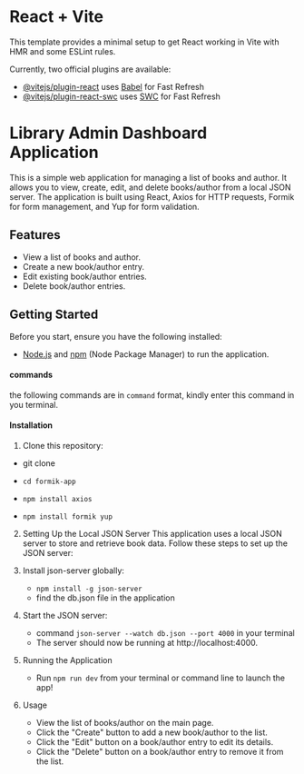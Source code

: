 # React + Vite

This template provides a minimal setup to get React working in Vite with HMR and some ESLint rules.

Currently, two official plugins are available:

- [@vitejs/plugin-react](https://github.com/vitejs/vite-plugin-react/blob/main/packages/plugin-react/README.md) uses [Babel](https://babeljs.io/) for Fast Refresh
- [@vitejs/plugin-react-swc](https://github.com/vitejs/vite-plugin-react-swc) uses [SWC](https://swc.rs/) for Fast Refresh

# Library Admin Dashboard Application

This is a simple web application for managing a list of books and author. It allows you to view, create, edit, and delete books/author from a local JSON server. The application is built using React, Axios for HTTP requests, Formik for form management, and Yup for form validation.

## Features

- View a list of books and author.
- Create a new book/author entry.
- Edit existing book/author entries.
- Delete book/author entries.

## Getting Started


Before you start, ensure you have the following installed:

- [Node.js](https://nodejs.org/) and [npm](https://www.npmjs.com/) (Node Package Manager) to run the application.
#### commands

the following commands are in `command` format, kindly enter this command in you terminal. 

#### Installation

1. Clone this repository:

  - git clone <repository-url>

   - `cd formik-app`

   - `npm install axios`
   - `npm install formik yup`

2. Setting Up the Local JSON Server
This application uses a local JSON server to store and retrieve book data. Follow these steps to set up the JSON server:

3. Install json-server globally:

    - `npm install -g json-server`
    - find the db.json file in the application
4. Start the JSON server:

    - command `json-server --watch db.json --port 4000` in your terminal
    - The server should now be running at http://localhost:4000.
5. Running the Application
    - Run `npm run dev` from your terminal or command line to launch the app!
6. Usage
    - View the list of books/author on the main page.
    - Click the "Create" button to add a new book/author to the list.
    - Click the "Edit" button on a book/author entry to edit its details.
    - Click the "Delete" button on a book/author entry to remove it from the list.


